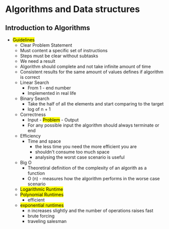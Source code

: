 # Algorithms and Data structures

## Introduction to Algorithms 

- <mark> Guidelines </mark>
    - Clear Problem Statement
    - Must content a specific set of instructions
    - Steps must be clear without subtasks
    - We need a result
    - Algorithm should complete and not take infinite amount of time 
    - Consistent results for the same amount of values defines if algorithm is correct 
    - Linear Search
        - From 1 - end number
        - Implemented in real life 
    - Binary Search     
        - Take the half of all the elements and start comparing to the target
        - log of n + 1 
    - Correctness 
        - Input - <mark>Problem</mark> - Output
        - For any possible input the algorithm should always terminate or end
    - Efficiency 
        - Time and space
            - the less time you need the more efficient you are 
            - shouldn't consume too much space 
            - analysing the worst case scenario is useful
    - Big O 
        - Theoretiral definition of the complexity of an algorith as a function
        - O (n) - measures how the algorithm performs in the worse case scenario 
    - <mark> Logarithmic Runtime </mark>
    - <mark> Polynomial Runtimes </mark>
        - efficient 
    - <mark> exponential runtimes </mark>
        - n increases slightly and the number of operations raises fast
        - brute forcing
        - traveling salesman 